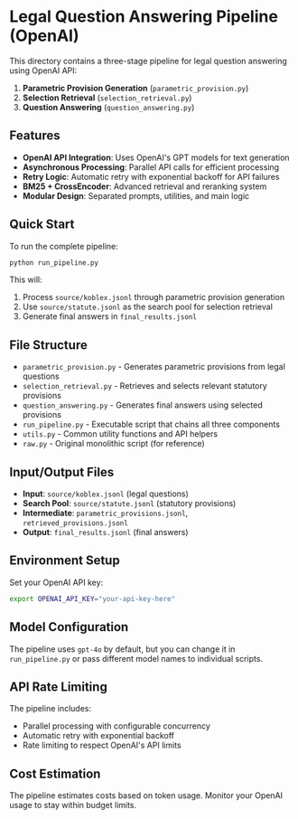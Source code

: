 # Legal Question Answering Pipeline (OpenAI)

This directory contains a three-stage pipeline for legal question answering using OpenAI API:

1. **Parametric Provision Generation** (`parametric_provision.py`)
2. **Selection Retrieval** (`selection_retrieval.py`) 
3. **Question Answering** (`question_answering.py`)

## Features

- **OpenAI API Integration**: Uses OpenAI's GPT models for text generation
- **Asynchronous Processing**: Parallel API calls for efficient processing
- **Retry Logic**: Automatic retry with exponential backoff for API failures
- **BM25 + CrossEncoder**: Advanced retrieval and reranking system
- **Modular Design**: Separated prompts, utilities, and main logic

## Quick Start

To run the complete pipeline:

```bash
python run_pipeline.py
```

This will:
1. Process `source/koblex.jsonl` through parametric provision generation
2. Use `source/statute.jsonl` as the search pool for selection retrieval
3. Generate final answers in `final_results.jsonl`

## File Structure

- `parametric_provision.py` - Generates parametric provisions from legal questions
- `selection_retrieval.py` - Retrieves and selects relevant statutory provisions
- `question_answering.py` - Generates final answers using selected provisions
- `run_pipeline.py` - Executable script that chains all three components
- `utils.py` - Common utility functions and API helpers
- `raw.py` - Original monolithic script (for reference)

## Input/Output Files

- **Input**: `source/koblex.jsonl` (legal questions)
- **Search Pool**: `source/statute.jsonl` (statutory provisions)
- **Intermediate**: `parametric_provisions.jsonl`, `retrieved_provisions.jsonl`
- **Output**: `final_results.jsonl` (final answers)

## Environment Setup

Set your OpenAI API key:
```bash
export OPENAI_API_KEY="your-api-key-here"
```

## Model Configuration

The pipeline uses `gpt-4o` by default, but you can change it in `run_pipeline.py` or pass different model names to individual scripts.

## API Rate Limiting

The pipeline includes:
- Parallel processing with configurable concurrency
- Automatic retry with exponential backoff
- Rate limiting to respect OpenAI's API limits

## Cost Estimation

The pipeline estimates costs based on token usage. Monitor your OpenAI usage to stay within budget limits.
